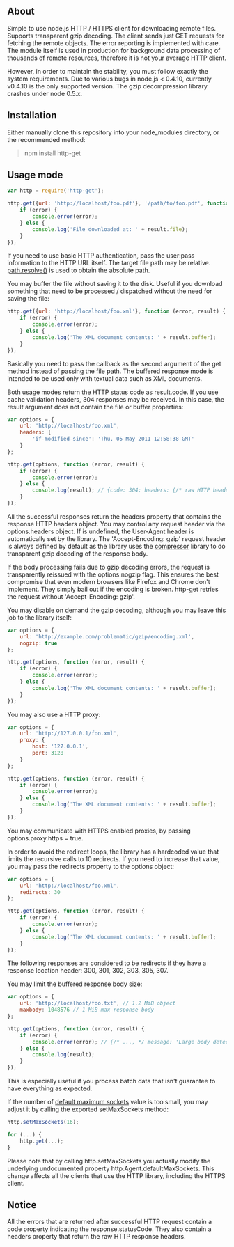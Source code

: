 ## About

Simple to use node.js HTTP / HTTPS client for downloading remote files. Supports transparent gzip decoding. The client sends just GET requests for fetching the remote objects. The error reporting is implemented with care. The module itself is used in production for background data processing of thousands of remote resources, therefore it is not your average HTTP client.

However, in order to maintain the stability, you must follow exactly the system requirements. Due to various bugs in node.js < 0.4.10, currently v0.4.10 is the only supported version. The gzip decompression library crashes under node 0.5.x.

## Installation

Either manually clone this repository into your node_modules directory, or the recommended method:

> npm install http-get

## Usage mode

```javascript
var http = require('http-get');

http.get({url: 'http://localhost/foo.pdf'}, '/path/to/foo.pdf', function (error, result) {
	if (error) {
		console.error(error);
	} else {
		console.log('File downloaded at: ' + result.file);
	}
});
```

If you need to use basic HTTP authentication, pass the user:pass information to the HTTP URL itself. The target file path may be relative. [path.resolve()](http://nodejs.org/docs/latest/api/path.html#path.resolve) is used to obtain the absolute path.

You may buffer the file without saving it to the disk. Useful if you download something that need to be processed / dispatched without the need for saving the file:

```javascript
http.get({url: 'http://localhost/foo.xml'}, function (error, result) {
	if (error) {
		console.error(error);
	} else {
		console.log('The XML document contents: ' + result.buffer);
	}
});
```

Basically you need to pass the callback as the second argument of the get method instead of passing the file path. The buffered response mode is intended to be used only with textual data such as XML documents.

Both usage modes return the HTTP status code as result.code. If you use cache validation headers, 304 responses may be received. In this case, the result argument does not contain the file or buffer properties:

```javascript
var options = {
	url: 'http://localhost/foo.xml',
	headers: {
		'if-modified-since': 'Thu, 05 May 2011 12:58:38 GMT'
	}
};

http.get(options, function (error, result) {
	if (error) {
		console.error(error);
	} else {
		console.log(result); // {code: 304; headers: {/* raw HTTP headers */}}
	}
});
```

All the successful responses return the headers property that contains the response HTTP headers object. You may control any request header via the options.headers object. If is undefined, the User-Agent header is automatically set by the library. The 'Accept-Encoding: gzip' request header is always defined by default as the library uses the [compressor](https://github.com/egorich239/node-compress) library to do transparent gzip decoding of the response body.

If the body processing fails due to gzip decoding errors, the request is transparently reissued with the options.nogzip flag. This ensures the best compromise that even modern browsers like Firefox and Chrome don't implement. They simply bail out if the encoding is broken. http-get retries the request without 'Accept-Encoding: gzip'.

You may disable on demand the gzip decoding, although you may leave this job to the library itself:

```javascript
var options = {
	url: 'http://example.com/problematic/gzip/encoding.xml',
	nogzip: true
};

http.get(options, function (error, result) {
	if (error) {
		console.error(error);
	} else {
		console.log('The XML document contents: ' + result.buffer);
	}
});
```

You may also use a HTTP proxy:

```javascript
var options = {
	url: 'http://127.0.0.1/foo.xml',
	proxy: {
		host: '127.0.0.1',
		port: 3128
	}
};

http.get(options, function (error, result) {
	if (error) {
		console.error(error);
	} else {
		console.log('The XML document contents: ' + result.buffer);
	}
});
```

You may communicate with HTTPS enabled proxies, by passing options.proxy.https = true.

In order to avoid the redirect loops, the library has a hardcoded value that limits the recursive calls to 10 redirects. If you need to increase that value, you may pass the redirects property to the options object:

```javascript
var options = {
	url: 'http://localhost/foo.xml',
	redirects: 30
};

http.get(options, function (error, result) {
	if (error) {
		console.error(error);
	} else {
		console.log('The XML document contents: ' + result.buffer);
	}
});
```

The following responses are considered to be redirects if they have a response location header: 300, 301, 302, 303, 305, 307.

You may limit the buffered response body size:

```javascript
var options = {
	url: 'http://localhost/foo.txt', // 1.2 MiB object
	maxbody: 1048576 // 1 MiB max response body
};

http.get(options, function (error, result) {
	if (error) {
		console.error(error); // {/* ..., */ message: 'Large body detected.', code: 200 }
	} else {
		console.log(result);
	}
});
```

This is especially useful if you process batch data that isn't guarantee to have everything as expected.

If the number of [default maximum sockets](http://nodejs.org/docs/latest/api/http.html#agent.maxSockets) value is too small, you may adjust it by calling the exported setMaxSockets method:

```javascript
http.setMaxSockets(16);

for (...) {
	http.get(...);
}
```

Please note that by calling http.setMaxSockets you actually modify the underlying undocumented property http.Agent.defaultMaxSockets. This change affects all the clients that use the HTTP library, including the HTTPS client.

## Notice

All the errors that are returned after successful HTTP request contain a code property indicating the response.statusCode. They also contain a headers property that return the raw HTTP response headers.
